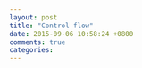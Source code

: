 ```yaml
---
layout: post
title: "Control flow"
date: 2015-09-06 10:58:24 +0800
comments: true
categories: 
---
```

